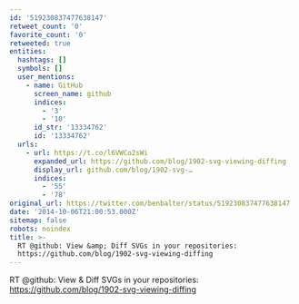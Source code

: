 ```yaml
---
id: '519230837477638147'
retweet_count: '0'
favorite_count: '0'
retweeted: true
entities:
  hashtags: []
  symbols: []
  user_mentions:
    - name: GitHub
      screen_name: github
      indices:
        - '3'
        - '10'
      id_str: '13334762'
      id: '13334762'
  urls:
    - url: https://t.co/l6VWCo2sWi
      expanded_url: https://github.com/blog/1902-svg-viewing-diffing
      display_url: github.com/blog/1902-svg-…
      indices:
        - '55'
        - '78'
original_url: https://twitter.com/benbalter/status/519230837477638147
date: '2014-10-06T21:00:53.000Z'
sitemap: false
robots: noindex
title: >-
  RT @github: View &amp; Diff SVGs in your repositories:
  https://github.com/blog/1902-svg-viewing-diffing
---
```


RT @github: View &amp; Diff SVGs in your repositories: https://github.com/blog/1902-svg-viewing-diffing